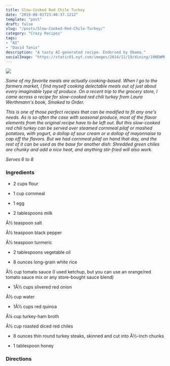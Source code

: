 ```yaml
---
title: Slow-Cooked Red Chile Turkey
date: "2019-08-01T23:46:37.121Z"
template: "post"
draft: false
slug: "/posts/Slow-Cooked-Red-Chile-Turkey/"
category: "Crazy Recipes"
tags:
- "AI"
- "David Tanis"
description: "A tasty AI-generated recipe. Endorsed by Obama."
socialImage: "https://static01.nyt.com/images/2014/11/19/dining/19NEWMEXICO/19NEWMEXICO-superJumbo.jpg"
---
```


![](https://static01.nyt.com/images/2014/11/19/dining/19NEWMEXICO/19NEWMEXICO-superJumbo.jpg)

*Some of my favorite meals are actually cooking-based. When I go to the farmers market, I find myself cooking delectable meals out of just about every imaginable type of produce. On a recent trip to the grocery store, I came across a recipe for slow-cooked red chili turkey from Laura Werthmann's book, Smoked to Order.*

*This is one of those perfect recipes that can be modified to fit any one's needs. As is so often the case with seasonal produce, most of the flavor elements from the original recipe have to be left out. But this slow-cooked red chili turkey can be served over steamed cornmeal pilaf or mashed potatoes, with yogurt, a dollop of sour cream or a dollop of mayonnaise to cap off the flavors. But we had cornmeal pilaf on hand that day, and the rest of it can be used as the base for another dish: Shredded green chiles are chunky and add a nice heat, and anything stir-fried will also work.*

*Serves 6 to 8*
### Ingredients

* 2 cups flour

* 1 cup cornmeal

* 1 egg

* 2 tablespoons milk

Â½ teaspoon salt

Â½ teaspoon black pepper

Â½ teaspoon turmeric

* 2 tablespoons vegetable oil

* 8 ounces long-grain white rice

Â½ cup tomato sauce (I used ketchup, but you can use an orange/red tomato sauce mix or any store-bought sauce blend)

* 1Â½ cups slivered red onion

Â½ cup water

* 1Â½ cups red quinoa

Â¼ cup turkey-ham broth

Â½ cup roasted diced red chiles

* 8 ounces thin round turkey steaks, skinned and cut into Â½-inch chunks

* 1 tablespoon honey
### Directions

